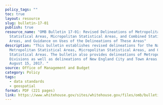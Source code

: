 ```yaml
---
policy_tags: ""
toc: true
layout: resource
slug: bulletin-17-01
publish: true
resource_name: "OMB Bulletin 17-01: Revised Delineations of Metropolitan
  Statistical Areas, Micropolitan Statistical Areas, and Combined Statistical
  Areas, and Guidance on Uses of the Delineations of These Areas"
description: "This bulletin establishes revised delineations for the Nation's
  Metropolitan Statistical Areas, Micropolitan Statistical Areas, and Combined
  Statistical Areas. The bulletin also provides delineations of Metropolitan
  Divisions as well as delineations of New England City and Town Areas. Dated
  August 15, 2017. "
source: Office of Management and Budget
category: Policy
tags:
  - data standards
  - geospatial
format: PDF (221 pages)
link: https://www.whitehouse.gov/sites/whitehouse.gov/files/omb/bulletins/2017/b-17-01.pdf
---
```

